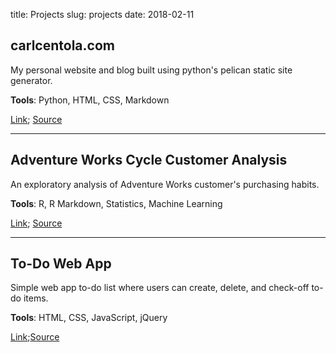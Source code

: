 title: Projects
slug: projects
date: 2018-02-11

## carlcentola.com
My personal website and blog built using python's pelican static site generator.

**Tools**: Python, HTML, CSS, Markdown

[Link](http://carlcentola.com); [Source](https://github.com/ccentola/carl-centola)

___

## Adventure Works Cycle Customer Analysis
An exploratory analysis of Adventure Works customer's purchasing habits.

**Tools**: R, R Markdown, Statistics, Machine Learning

[Link](https://github.com/ccentola/adventure-works/blob/master/aw_analysis.md); [Source](https://github.com/ccentola/adventure-works)

___

## To-Do Web App
Simple web app to-do list where users can create, delete, and check-off to-do items.

**Tools**: HTML, CSS, JavaScript, jQuery

[Link](https://ccentola.github.io/todo-app);[Source](https://github.com/ccentola/todo-app)

